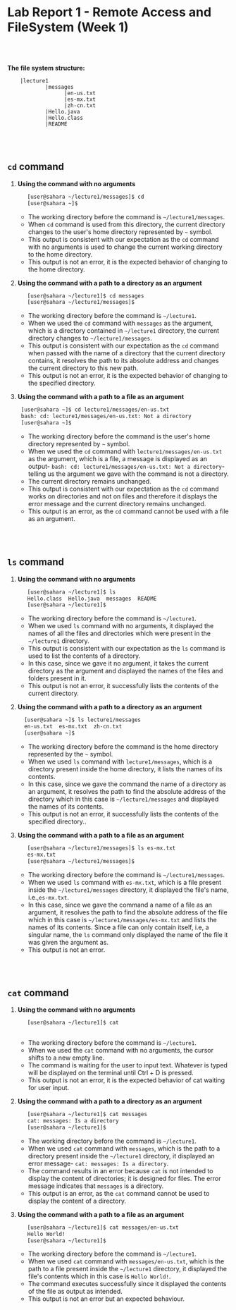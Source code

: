 # Lab Report 1 - Remote Access and FileSystem (Week 1)
<br/><br/> 

**The file system structure:**
  
        |lecture1
                |messages
                      |en-us.txt
                      |es-mx.txt
                      |zh-cn.txt
                |Hello.java
                |Hello.class
                |README
     
 <br/><br/>      
## `cd` command
1.  **Using the command with no arguments**
   
    ```bash
       [user@sahara ~/lecture1/messages]$ cd
       [user@sahara ~]$ 
    ```
     *  The working directory before the command is `~/lecture1/messages`.
     *  When `cd` command is used from this directory, the current directory changes to the user's home directory represented by `~` symbol.
     *  This output is consistent with our expectation as the `cd` command with no arguments is used to change the current working directory to the home directory.
     *  This output is not an error, it is the expected behavior of changing to the home directory.
    
    
2. **Using the command with a path to a directory as an argument**

    ```bash
       [user@sahara ~/lecture1]$ cd messages
       [user@sahara ~/lecture1/messages]$ 
    ```
    *  The working directory before the command is `~/lecture1`.
    *  When we used the `cd` command with `messages` as the argument, which is a directory contained in  `~/lecture1` directory, the current directory changes to `~/lecture1/messages`.
    *  This output is consistent with our expectation as the `cd` command when passed with the name of a directory that the current directory contains, it resolves the path to its absolute address and changes the current directory to this new path.
    *  This output is not an error, it is the expected behavior of changing to the specified directory.
    
3. **Using the command with a path to a file as an argument**

    ```bash
     [user@sahara ~]$ cd lecture1/messages/en-us.txt
     bash: cd: lecture1/messages/en-us.txt: Not a directory
     [user@sahara ~]$ 
    ```
     *  The working directory before the command is the user's home directory represented by `~` symbol.
     *  When we used the `cd` command with `lecture1/messages/en-us.txt` as the argument, which is a file, a message is displayed as an output- `bash: cd: lecture1/messages/en-us.txt: Not a directory`- telling us the argument we gave with the command is not a directory.
     *  The current directory remains unchanged.
     *  This output is consistent with our expectation as the `cd` command works on directories and not on files and therefore it displays the error message and the current directory remains unchanged.
     *  This output is an error, as the `cd` command cannot be used with a file as an argument.

<br/><br/>

## `ls` command
1.  **Using the command with no arguments**
   
    ```bash
       [user@sahara ~/lecture1]$ ls
       Hello.class  Hello.java  messages  README
       [user@sahara ~/lecture1]$ 
    ```
     *  The working directory before the command is `~/lecture1`.
     *  When we used `ls` command with no arguments, it displayed the names of all the files and directories which were present in the `~/lecture1` directory.
     *  This output is consistent with our expectation as the `ls` command is used to list the contents of a directory.
     *  In this case, since we gave it no argument, it takes the current directory as the argument and displayed the names of the files and folders present in it.
     *  This output is not an error, it successfully lists the contents of the current directory.

2. **Using the command with a path to a directory as an argument**
   
    ```bash
      [user@sahara ~]$ ls lecture1/messages
      en-us.txt  es-mx.txt  zh-cn.txt
      [user@sahara ~]$ 
    ```
     *  The working directory before the command is the home directory represented by the `~` symbol.
     *  When we used `ls` command with `lecture1/messages`, which is a directory present inside the home directory, it lists the names of its contents.
     *  In this case, since we gave the command the name of a directory as an argument, it resolves the path to find the absolute address of the directory which in this case is `~/lecture1/messages` and displayed the names of its contents.
     *   This output is not an error, it successfully lists the contents of the specified directory..

3. **Using the command with a path to a file as an argument**

    ```bash
       [user@sahara ~/lecture1/messages]$ ls es-mx.txt
       es-mx.txt
       [user@sahara ~/lecture1/messages]$ 
    ```
     *  The working directory before the command is `~/lecture1/messages`.
     *  When we used `ls` command with `es-mx.txt`, which is a file present inside the `~/lecture1/messages` directory, it displayed the file's name, i.e.,`es-mx.txt`.
     *  In this case, since we gave the command a name of a file as an argument, it resolves the path to find the absolute address of the file which in this case is `~/lecture1/messages/es-mx.txt` and lists the names of its contents. Since a file can only contain itself, i.e, a singular name, the `ls` command only displayed the name of the file it was given the argument as.
     *  This output is not an error.

<br/><br/>
## `cat` command
1.  **Using the command with no arguments**
   
    ```bash
       [user@sahara ~/lecture1]$ cat
       
    ```
     *  The working directory before the command is `~/lecture1`.
     *  When we used the `cat` command with no arguments, the cursor shifts to a new empty line.
     *  The command is waiting for the user to input text. Whatever is typed will be displayed on the terminal until Ctrl + D is pressed. 
     *  This output is not an error, it is the expected behavior of cat waiting for user input.

2. **Using the command with a path to a directory as an argument**
   
    ```bash
       [user@sahara ~/lecture1]$ cat messages
       cat: messages: Is a directory
       [user@sahara ~/lecture1]$ 
    ```
     *  The working directory before the command is `~/lecture1`.
     *  When we used `cat` command with `messages`, which is the path to a directory present inside the `~/lecture1` directory, it displayed an error message- `cat: messages: Is a directory`.
     *  The command results in an error because `cat` is not intended to display the content of directories; it is designed for files. The error message indicates that `messages` is a directory.
     *  This output is an error, as the `cat` command cannot be used to display the content of a directory.

3. **Using the command with a path to a file as an argument**

    ```bash
       [user@sahara ~/lecture1]$ cat messages/en-us.txt
       Hello World!
       [user@sahara ~/lecture1]$ 
    ```
     *  The working directory before the command is `~/lecture1`.
     *  When we used `cat` command with `messages/en-us.txt`, which is the path to a file present inside the `~/lecture1` directory, it displayed the file's contents which in this case is `Hello World!`.
     *  The command executes successfully since it displayed the contents of the file as output as intended.
     *  This output is not an error but an expected behaviour.
 
<br/><br/>
---




